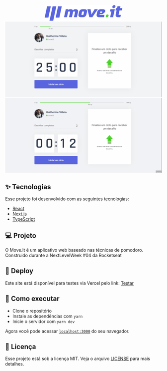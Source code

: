 <div align="center">
  <img src="https://github.com/Guilhermerisu/Move-It/blob/main/src/assets/logo.png" alt="MoveIt | ReactJS">
</div>

  <img src="https://github.com/Guilhermerisu/Move-It/blob/main/src/assets/PreviewGif1.gif" alt="Gif preview 1">
  <img src="https://github.com/Guilhermerisu/Move-It/blob/main/src/assets/PreviewGif2.gif" alt="Gif preview 2">

  ## ✨ Tecnologias

Esse projeto foi desenvolvido com as seguintes tecnologias:

- [React](https://reactjs.org)
- [Next.js](https://nextjs.org/)
- [TypeScript](https://www.typescriptlang.org/)

## 💻 Projeto

O Move.It é um aplicativo web baseado nas técnicas de pomodoro. Construido durante a NextLevelWeek #04 da Rocketseat

## 🔖 Deploy

Este site está disponível para testes via Vercel pelo link: <a href="https://move-it-risu.vercel.app">Testar</a>

## 🚀 Como executar

- Clone o repositório
- Instale as dependências com `yarn`
- Inicie o servidor com `yarn dev`

Agora você pode acessar [`localhost:3000`](http://localhost:3000) do seu navegador.

## 📄 Licença

Esse projeto está sob a licença MIT. Veja o arquivo [LICENSE](LICENSE.md) para mais detalhes.
